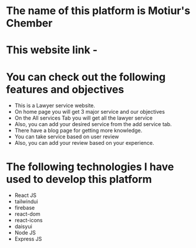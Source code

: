 # The name of this platform is Motiur's Chember

# This website link -

# You can check out the following features and objectives

- This is a Lawyer service website.
- On home page you will get 3 major service and our objectives
- On the All services Tab you will get all the lawyer service
- Also, you can add your desired service from the add service tab.
- There have a blog page for getting more knowledge.
- You can take service based on user review
- Also, you can add your review based on your experience.

# The following technologies I have used to develop this platform

- React JS
- tailwindui
- firebase
- react-dom
- react-icons
- daisyui
- Node JS
- Express JS
